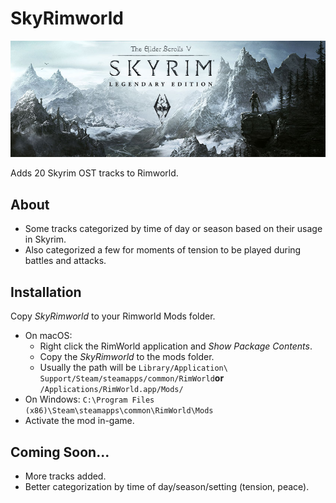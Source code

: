 # SkyRimworld
![Preview](/About/Preview.png)

Adds 20 Skyrim OST tracks to Rimworld.

## About
* Some tracks categorized by time of day or season based on their usage in Skyrim.
* Also categorized a few for moments of tension to be played during battles and attacks.

## Installation
Copy *SkyRimworld* to your Rimworld Mods folder.
* On macOS:
  * Right click the RimWorld application and *Show Package Contents*.
  * Copy the *SkyRimworld* to the mods folder.
  * Usually the path will be `Library/Application\ Support/Steam/steamapps/common/RimWorld`**or** `/Applications/RimWorld.app/Mods/`
* On Windows: `C:\Program Files (x86)\Steam\steamapps\common\RimWorld\Mods`
* Activate the mod in-game.

## Coming Soon...
* More tracks added.
* Better categorization by time of day/season/setting (tension, peace).
